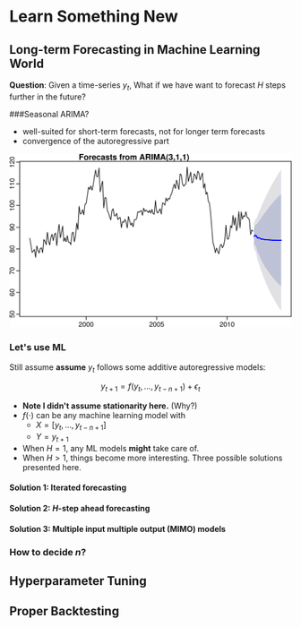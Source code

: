 # Learn Something New

## Long-term Forecasting in Machine Learning World
**Question**: Given a time-series $y_t$, What if we have want to forecast $H$ steps further in the future?

###Seasonal ARIMA?

* well-suited for short-term forecasts, not for longer term forecasts
* convergence of the autoregressive part

![](images/ARIMA_longterm.png)


### Let's use ML
Still assume **assume** $y_t$ follows some additive autoregressive models: 

$$y_{t+1} = f(y_t, ..., y_{t-n+1}) + \epsilon_t$$

* **Note I didn't assume stationarity here.** (Why?)
* $f(\cdot)$ can be any machine learning model with
    * $X = [y_t, ..., y_{t-n+1}]$
    * $Y = y_{t+1}$
* When $H=1$, any ML models **might** take care of.
* When $H>1$, things become more interesting. Three possible solutions presented here.

#### Solution 1: Iterated forecasting


#### Solution 2: $H$-step ahead forecasting

#### Solution 3: Multiple input multiple output (MIMO) models

### How to decide $n$?


## Hyperparameter Tuning

## Proper Backtesting

